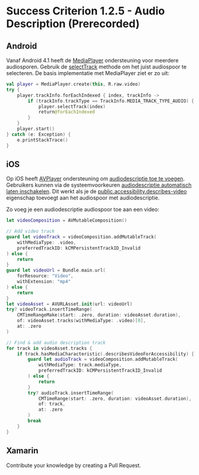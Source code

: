 # Success Criterion 1.2.5 - Audio Description (Prerecorded)
## Android

Vanaf Android 4.1 heeft de [MediaPlayer](https://developer.android.com/reference/android/media/MediaPlayer) ondersteuning voor meerdere audiosporen. Gebruik de [selectTrack](https://developer.android.com/reference/android/media/MediaPlayer#selectTrack(int)) methode om het juist audiospoor te selecteren. De basis implementatie met MediaPlayer ziet er zo uit:

```kotlin
val player = MediaPlayer.create(this, R.raw.video)
try {
    player.trackInfo.forEachIndexed { index, trackInfo ->
        if (trackInfo.trackType == TrackInfo.MEDIA_TRACK_TYPE_AUDIO) {
            player.selectTrack(index)
            return@forEachIndexed
        }
    }
    player.start()
} catch (e: Exception) {
    e.printStackTrace()
}
```
## iOS

Op iOS heeft [AVPlayer](https://developer.apple.com/documentation/avfoundation/avplayer) ondersteuning om [audiodescriptie toe te voegen](https://developer.apple.com/documentation/avfoundation/media_playback_and_selection/adding_subtitles_and_alternative_audio_tracks). Gebruikers kunnen via de systeemvoorkeuren [audiodescriptie automatisch laten inschakelen](https://support.apple.com/nl-nl/HT205796). Dit werkt als je de [public.accessibility.describes-video](https://developer.apple.com/documentation/avfoundation/avmediacharacteristic/1389809-describesvideoforaccessibility) eigenschap toevoegt aan het audiospoor met audiodescriptie.

Zo voeg je een audiodescriptie audiospoor toe aan een video:

```swift
let videoComposition = AVMutableComposition()

// Add video track
guard let videoTrack = videoComposition.addMutableTrack(
    withMediaType: .video, 
    preferredTrackID: kCMPersistentTrackID_Invalid
) else { 
    return 
}
guard let videoUrl = Bundle.main.url(
    forResource: "Video", 
    withExtension: "mp4"
) else { 
    return 
}
let videoAsset = AVURLAsset.init(url: videoUrl)
try? videoTrack.insertTimeRange(
    CMTimeRangeMake(start: .zero, duration: videoAsset.duration),
    of: videoAsset.tracks(withMediaType: .video)[0],
    at: .zero
)

// Find & add audio description track
for track in videoAsset.tracks {
    if track.hasMediaCharacteristic(.describesVideoForAccessibility) {
        guard let audioTrack = videoComposition.addMutableTrack(
            withMediaType: track.mediaType, 
            preferredTrackID: kCMPersistentTrackID_Invalid
        ) else { 
            return 
        }
        try? audioTrack.insertTimeRange(
            CMTimeRange(start: .zero, duration: videoAsset.duration), 
            of: track, 
            at: .zero
        )
        break
    }
}
```
## Xamarin

Contribute your knowledge by creating a Pull Request.
